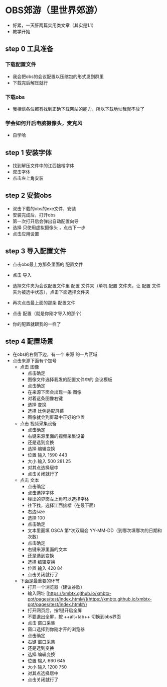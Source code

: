 # OBS郊游（里世界郊游）

- 好累，一天肝两篇实用类文章（其实是1.1）
- 教学开始

## step 0 工具准备

### 下载配置文件

- 我会把obs的会议配置以压缩包的形式发到群里
- 下载完后解压就行

### 下载obs

- 我相信各位都有找到正确下载网站的能力，所以下载地址我就不放了

### 学会如何开启电脑摄像头，麦克风

- 自学哈

## step 1 安装字体

- 找到解压文件中的江西拙楷字体
- 双击字体
- 点击左上角安装

## step 2 安装obs

- 双击下载的obs的exe文件，安装
- 安装完成后，打开obs
- 第一次打开后会弹出自动配置向导
- 选择 只使用虚拟摄像头 ，点击下一步
- 点击应用设置

## step 3 导入配置文件

- 点击obs最上方那条里面的 配置文件 
- 点击 导入
- 选择文件夹为会议配置文件里 配置 文件夹（单机 配置 文件夹，让 配置 文件夹为被选中状态），点击下面选择文件夹

- 再次点击最上面的那条 配置文件
- 点击 配置（就是你刚才导入的那个）
- 你的配置就跟我的一样了

## step 4 配置场景

- 在obs的右侧下边，有一个 来源 的一片区域
- 点击来源下面有个加号
  - 点击 图像
    - 点击确定
    - 图像文件选择我发的配置文件中的 会议模板
    - 点击确定
    - 在来源下面会出现一条 图像
    - 对着这条图像右键
    - 选择 变换
    - 选择 比例适配屏幕
    - 图像就会到屏幕中正好的位置
  - 点击 视频采集设备
    - 点击确定
    - 右键来源里面的视频采集设备
    - 还是选到变换
    - 选择 编辑变换
    - 位置 输入 1590 443
    - 大小 输入 500 281.25
    - 对其点选择居中
    - 点击关闭就行了
  - 点击 文本
    - 点击确定
    - 点击选择字体
    - 弹出的界面左上角可以选择字体
    - 往下找，选择江西拙楷（在最下面）
    - 右边size
    - 选择 100
    - 点击确定
    - 文本里面填 OSCA 第*次双周会 YY-MM-DD（到哪次填哪次的日期和次数）
    - 点击确定
    - 右键来源里面的文本
    - 还是选到变换
    - 选择 编辑变换
    - 位置 输入 420 84
    - 点击关闭就行了
  - 下面是最重要的环节
    - 打开一个浏览器（建议谷歌）
    - 输入网址 [https://xmbtx.github.io/xmbtx-ppt/pages/test/index.html#/](https://xmbtx.github.io/xmbtx-ppt/pages/test/index.html#/)
    - 打开网页后，按f键开启全屏
    - 不要退出全屏，按 ++alt+tab++ 切换到obs界面
    - 点击 窗口采集
    - 窗口选择到你刚才开的浏览器
    - 点击确定
    - 右键 窗口采集
    - 还是选到变换
    - 选择 编辑变换
    - 位置 输入 660 645
    - 大小 输入 1200 750
    - 对其点选择居中
    - 点击关闭就行了

